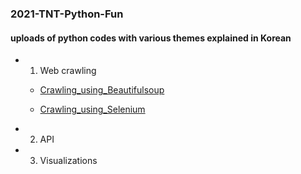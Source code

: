### 2021-TNT-Python-Fun

#### uploads of python codes with various themes explained in Korean

  - 1. Web crawling

    - [Crawling_using_Beautifulsoup](https://youtu.be/rvlU7fwHqRc) 

    - [Crawling_using_Selenium](https://youtu.be/zX2kJZfNauw) 


  - 2. API 

  - 3. Visualizations
